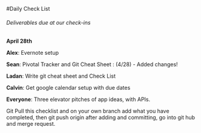 #Daily Check List

<h6> Deliverables due at our check-ins </h6>

**April 28th**

**Alex**: Evernote setup

**Sean**: Pivotal Tracker and Git Cheat Sheet : (4/28) - Added changes!

**Ladan**: Write git cheat sheet and Check List

**Calvin**: Get google calendar setup with due dates

**Everyone**: Three elevator pitches of app ideas, with APIs.
		  
Git Pull this checklist and on your own branch add what you have completed, then git push origin <branch name> after adding and committing, go into git hub and merge request.